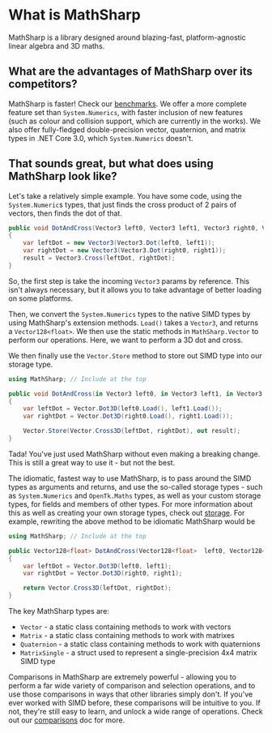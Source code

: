 # What is MathSharp

MathSharp is a library designed around blazing-fast, platform-agnostic linear algebra and 3D maths.

## What are the advantages of MathSharp over its competitors?

MathSharp is faster! Check our [benchmarks](https://github.com/john-h-k/MathSharp/blob/master/README.md). We offer a more complete feature set than `System.Numerics`, with faster inclusion of new features (such as colour and collision support, which are currently in the works). We also offer fully-fledged double-precision vector, quaternion, and matrix types in .NET Core 3.0, which `System.Numerics` doesn't.

## That sounds great, but what does using MathSharp look like?

Let's take a relatively simple example. You have some code, using the `System.Numeric`s types, that just finds the cross product of 2 pairs of vectors, then finds the dot of that.

```cs
public void DotAndCross(Vector3 left0, Vector3 left1, Vector3 right0, Vector3 right1, out Vector3 result)
{
    var leftDot = new Vector3(Vector3.Dot(left0, left1));
    var rightDot = new Vector3(Vector3.Dot(right0, right1));
    result = Vector3.Cross(leftDot, rightDot);
}
```

So, the first step is take the incoming `Vector3` params by reference. This isn't always necessary, but it allows you to take advantage of better loading on some platforms.

Then, we convert the `System.Numerics` types to the native SIMD types by using MathSharp's extension methods. `Load()` takes a `Vector3`, and returns a `Vector128<float>`.
We then use the static methods in `MathSharp.Vector` to perform our operations. Here, we want to perform a 3D dot and cross.

We then finally use the `Vector.Store` method to store out SIMD type into our storage type.

```cs
using MathSharp; // Include at the top

public void DotAndCross(in Vector3 left0, in Vector3 left1, in Vector3 right0, in Vector3 right1, out Vector3 result)
{
    var leftDot = Vector.Dot3D(left0.Load(), left1.Load());
    var rightDot = Vector.Dot3D(right0.Load(), right1.Load());

    Vector.Store(Vector.Cross3D(leftDot, rightDot), out result);
}
```

Tada! You've just used MathSharp without even making a breaking change. This is still a great way to use it - but not the best.

The idiomatic, fastest way to use MathSharp, is to pass around the SIMD types as arguments and returns, and use the so-called storage types - such as `System.Numerics` and `OpenTk.Maths` types, as well as your custom storage types, for fields and members of other types. For more information about this as well as creating your own storage types, check out [storage](storage.md). For example, rewriting the above method to be idiomatic MathSharp would be

```cs
using MathSharp; // Include at the top

public Vector128<float> DotAndCross(Vector128<float>  left0, Vector128<float>  left1, Vector128<float> right0, Vector128<float>  right1)
{
    var leftDot = Vector.Dot3D(left0, left1);
    var rightDot = Vector.Dot3D(right0, right1);

    return Vector.Cross3D(leftDot, rightDot);
}
```

The key MathSharp types are:

* `Vector` - a static class containing methods to work with vectors
* `Matrix` - a static class containing methods to work with matrixes
* `Quaternion` - a static class containing methods to work with quaternions
* `MatrixSingle` - a struct used to represent a single-precision 4x4 matrix SIMD type

Comparisons in MathSharp are extremely powerful - allowing you to perform a far wide variety
of comparison and selection operations, and to use those comparisons in ways that other libraries simply don't. If you've ever worked with SIMD before, these comparisons will be intuitive to you. If not, they're still easy to learn, and unlock a wide range of operations. Check out our [comparisons](comparisons-and-selections.md) doc for more.

